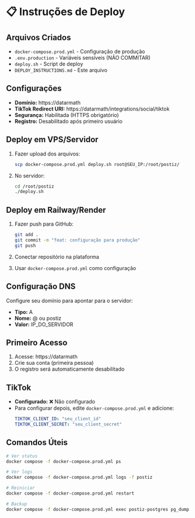 # 📋 Instruções de Deploy

## Arquivos Criados

- `docker-compose.prod.yml` - Configuração de produção
- `.env.production` - Variáveis sensíveis (NÃO COMMITAR)
- `deploy.sh` - Script de deploy
- `DEPLOY_INSTRUCTIONS.md` - Este arquivo

## Configurações

- **Domínio:** https://datarmath
- **TikTok Redirect URI:** https://datarmath/integrations/social/tiktok
- **Segurança:** Habilitada (HTTPS obrigatório)
- **Registro:** Desabilitado após primeiro usuário

## Deploy em VPS/Servidor

1. Fazer upload dos arquivos:
   ```bash
   scp docker-compose.prod.yml deploy.sh root@SEU_IP:/root/postiz/
   ```

2. No servidor:
   ```bash
   cd /root/postiz
   ./deploy.sh
   ```

## Deploy em Railway/Render

1. Fazer push para GitHub:
   ```bash
   git add .
   git commit -m "feat: configuração para produção"
   git push
   ```

2. Conectar repositório na plataforma
3. Usar `docker-compose.prod.yml` como configuração

## Configuração DNS

Configure seu domínio para apontar para o servidor:
- **Tipo:** A
- **Nome:** @ ou postiz
- **Valor:** IP_DO_SERVIDOR

## Primeiro Acesso

1. Acesse: https://datarmath
2. Crie sua conta (primeira pessoa)
3. O registro será automaticamente desabilitado

## TikTok

- **Configurado:** ❌ Não configurado
- Para configurar depois, edite `docker-compose.prod.yml` e adicione:
  ```yaml
  TIKTOK_CLIENT_ID: "seu_client_id"
  TIKTOK_CLIENT_SECRET: "seu_client_secret"
  ```

## Comandos Úteis

```bash
# Ver status
docker compose -f docker-compose.prod.yml ps

# Ver logs
docker compose -f docker-compose.prod.yml logs -f postiz

# Reiniciar
docker compose -f docker-compose.prod.yml restart

# Backup
docker compose -f docker-compose.prod.yml exec postiz-postgres pg_dump -U postiz-user postiz-db-local > backup.sql
```
